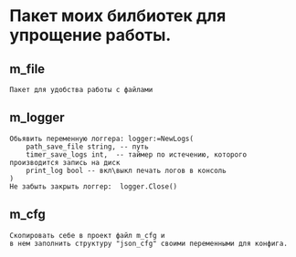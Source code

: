 # Пакет моих билбиотек для упрощение работы.

## m_file
    Пакет для удобства работы с файлами

## m_logger
    Обьявить переменную логгера: logger:=NewLogs(
        path_save_file string, -- путь
        timer_save_logs int,  -- таймер по истечению, которого производится запись на диск
        print_log bool -- вкл\выкл печать логов в консоль
    )
    Не забыть закрыть логгер:  logger.Close()

## m_cfg
    Скопировать себе в проект файл m_cfg и
    в нем заполнить структуру "json_cfg" своими переменными для конфига.
